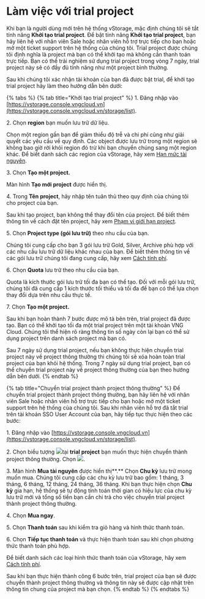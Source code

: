 # Làm việc với trial project

Khi bạn là người dùng mới trên hệ thống vStorage, mặc định chúng tôi sẽ tắt tính năng **Khởi tạo trial project**. Để bật tính năng **Khởi tạo trial project**, bạn hãy liên hệ với nhân viên Sale hoặc nhân viên hỗ trợ trực tiếp cho bạn hoặc mở một ticket support trên hệ thống của chúng tôi. Trial project được chúng tôi định nghĩa là project mà bạn có thể khởi tạo mà không cần thanh toán trực tiếp. Bạn có thể trải nghiệm sử dụng trial project trong vòng 7 ngày, trial project này sẽ có đầy đủ tính năng như một project bình thường.&#x20;

Sau khi chúng tôi xác nhận tài khoản của bạn đã được bật trial, để khởi tạo trial project hãy làm theo hướng dẫn bên dưới:

{% tabs %}
{% tab title="Khởi tạo trial project" %}
1\. Đăng nhập vào [https://vstorage.console.vngcloud.vn](https://vstorage.console.vngcloud.vn/storage/list).

2\. Chọn **region** bạn muốn lưu trữ dữ liệu.

Chọn một region gần bạn để giảm thiểu độ trễ và chi phí cũng như giải quyết các yêu cầu về quy định. Các object được lưu trữ trong một region sẽ không bao giờ rời khỏi region đó trừ khi bạn chuyển chúng sang một region khác. Để biết danh sách các region của vStorage, hãy xem [Hạn mức tài nguyên](https://docs.vngcloud.vn/pages/viewpage.action?pageId=49648640).

3\. Chọn **Tạo một project.**

Màn hình **Tạo mới project** được hiển thị.

4\. Trong **Tên project**, hãy nhập tên tuân thủ theo quy định của chúng tôi cho project của bạn.&#x20;

Sau khi tạo project, bạn không thể thay đổi tên của project. Để biết thêm thông tin về cách đặt tên project, hãy xem [Phạm vi giới hạn project](https://docs.vngcloud.vn/pages/viewpage.action?pageId=49648648).

5\. Chọn **Project type (gói lưu trữ)** theo nhu cầu của bạn.

Chúng tôi cung cấp cho bạn 3 gói lưu trữ Gold, Silver, Archive phù hợp với các nhu cầu lưu trữ dữ liệu khác nhau của bạn. Để biết thêm thông tin về các gói lưu trữ chúng tôi đang cung cấp, hãy xem [Cách tính phí](https://docs.vngcloud.vn/pages/viewpage.action?pageId=49648482).

6\. Chọn **Quota** lưu trữ theo nhu cầu của bạn.

Quota là kích thước gói lưu trữ tối đa bạn có thể tạo. Đối với mỗi gói lưu trữ, chúng tôi đã cung cấp 1 kích thước tối thiểu và tối đa để bạn có thể lựa chọn thay đổi dựa trên nhu cầu thực tế.

7\. Chọn **Tạo một project.**

Sau khi bạn hoàn thành 7 bước được mô tả bên trên, trial project đã được tạo. Bạn có thể khởi tạo tối đa một trial project trên một tài khoản VNG Cloud. Chúng tôi thể hiện rõ ràng thông tin số ngày còn lại bạn có thể sử dụng project trên danh sách project mà bạn có.&#x20;

Sau 7 ngày sử dụng trial project, nếu bạn không thực hiện chuyển trial project này về project thông thường thì chúng tôi sẽ xóa hoàn toàn trial project của bạn khỏi hệ thống. Trong 7 ngày sử dụng trial project, bạn có thể chuyển trial project này về project thông thường của bạn theo hướng dẫn bên dưới.&#x20;
{% endtab %}

{% tab title="Chuyển trial project thành project thông thường" %}
Để chuyển trial project thành project thông thường, bạn hãy liên hệ với nhân viên Sale hoặc nhân viên hỗ trợ trực tiếp cho bạn hoặc mở một ticket support trên hệ thống của chúng tôi. Sau khi nhân viên hỗ trợ đã tắt trial trên tài khoản SSO User Account của bạn, hãy tiếp tục thực hiện theo các bước:

1\. Đăng nhập vào [https://vstorage.console.vngcloud.vn](https://vstorage.console.vngcloud.vn/storage/list).

2\. Chọn biểu tượng ![](https://docs.vngcloud.vn/download/thumbnails/49649749/image2023-3-6\_10-2-51.png?version=1\&modificationDate=1678786413000\&api=v2)tại **trial project** bạn muốn thực hiện chuyển thành project thông thường. Chọn ![](https://docs.vngcloud.vn/download/thumbnails/49649749/image2023-3-14\_16-38-33.png?version=1\&modificationDate=1678786713000\&api=v2).

3\. Màn hình **Mua tài nguyên** được hiển thị**.** Chọn **Chu kỳ** lưu trữ mong muốn mua. Chúng tôi cung cấp các chu kỳ lưu trữ bao gồm: 1 tháng, 3 tháng, 6 tháng, 12 tháng, 24 tháng, 36 tháng. Khi bạn thực hiện chọn **Chu kỳ** gia hạn, hệ thống sẽ tự động tính toán thời gian có hiệu lực của chu kỳ lưu trữ mới và tổng số tiền bạn cần chi trả cho việc chuyển trial project thành project thông thường.

4\. Chọn **Mua ngay**.

5\. Chọn **Thanh toán** sau khi kiểm tra giỏ hàng và hình thức thanh toán.

6\. Chọn **Tiếp tục thanh toán** và thực hiện thanh toán sau khi chọn phương thức thanh toán phù hợp.

Để biết danh sách các loại hình thức thanh toán của vStorage, hãy xem [Cách tính phí](https://docs.vngcloud.vn/pages/viewpage.action?pageId=49648482).&#x20;

Sau khi bạn thực hiện thành công 6 bước trên, trial project của bạn sẽ được chuyển thành project thông thường và thông tin này sẽ được cập nhật trên thông tin chung của project mà bạn chọn.
{% endtab %}
{% endtabs %}
